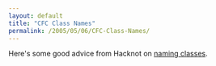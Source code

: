 ```yaml
---
layout: default
title: "CFC Class Names"
permalink: /2005/05/06/CFC-Class-Names/
---
```


Here's some good advice from Hacknot on <a href="http://www.hacknot.info/hacknot/action/showEntry?eid=48" target="_blank">naming classes</a>.<br/>